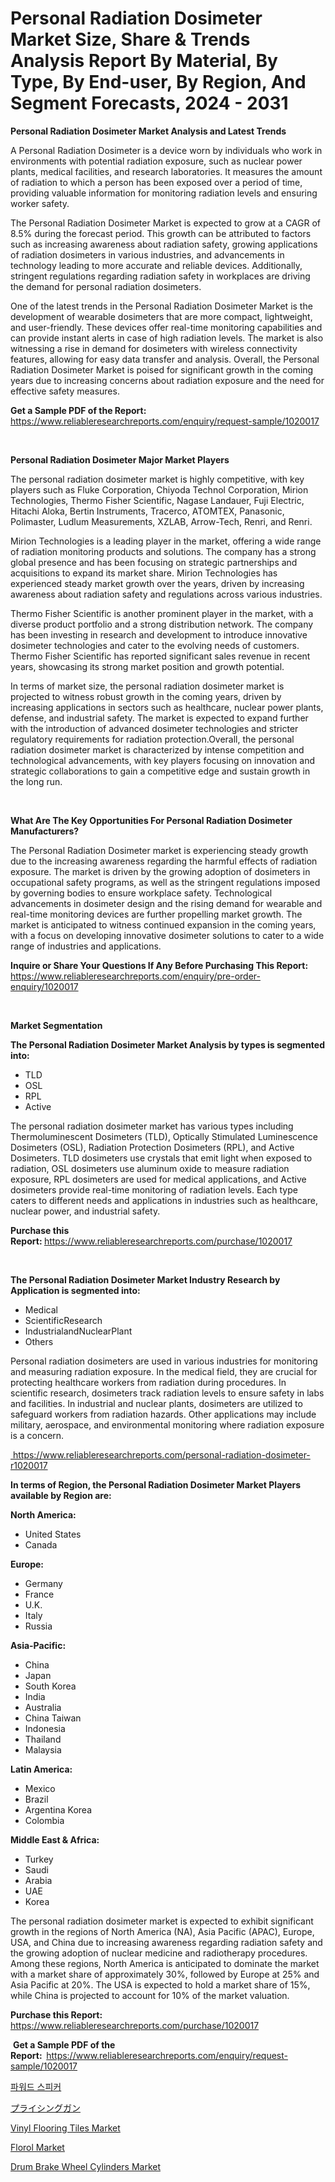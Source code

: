 <p><h1>Personal Radiation Dosimeter Market Size, Share & Trends Analysis Report By Material, By Type, By End-user, By Region, And Segment Forecasts, 2024 - 2031</h1></p><p><strong>Personal Radiation Dosimeter Market Analysis and Latest Trends</strong></p>
<p><p>A Personal Radiation Dosimeter is a device worn by individuals who work in environments with potential radiation exposure, such as nuclear power plants, medical facilities, and research laboratories. It measures the amount of radiation to which a person has been exposed over a period of time, providing valuable information for monitoring radiation levels and ensuring worker safety.</p><p>The Personal Radiation Dosimeter Market is expected to grow at a CAGR of 8.5% during the forecast period. This growth can be attributed to factors such as increasing awareness about radiation safety, growing applications of radiation dosimeters in various industries, and advancements in technology leading to more accurate and reliable devices. Additionally, stringent regulations regarding radiation safety in workplaces are driving the demand for personal radiation dosimeters.</p><p>One of the latest trends in the Personal Radiation Dosimeter Market is the development of wearable dosimeters that are more compact, lightweight, and user-friendly. These devices offer real-time monitoring capabilities and can provide instant alerts in case of high radiation levels. The market is also witnessing a rise in demand for dosimeters with wireless connectivity features, allowing for easy data transfer and analysis. Overall, the Personal Radiation Dosimeter Market is poised for significant growth in the coming years due to increasing concerns about radiation exposure and the need for effective safety measures.</p></p>
<p><strong>Get a Sample PDF of the Report:&nbsp;</strong> <a href="https://www.reliableresearchreports.com/enquiry/request-sample/1020017">https://www.reliableresearchreports.com/enquiry/request-sample/1020017</a></p>
<p>&nbsp;</p>
<p><strong>Personal Radiation Dosimeter Major Market Players</strong></p>
<p><p>The personal radiation dosimeter market is highly competitive, with key players such as Fluke Corporation, Chiyoda Technol Corporation, Mirion Technologies, Thermo Fisher Scientific, Nagase Landauer, Fuji Electric, Hitachi Aloka, Bertin Instruments, Tracerco, ATOMTEX, Panasonic, Polimaster, Ludlum Measurements, XZLAB, Arrow-Tech, Renri, and Renri. </p><p>Mirion Technologies is a leading player in the market, offering a wide range of radiation monitoring products and solutions. The company has a strong global presence and has been focusing on strategic partnerships and acquisitions to expand its market share. Mirion Technologies has experienced steady market growth over the years, driven by increasing awareness about radiation safety and regulations across various industries.</p><p>Thermo Fisher Scientific is another prominent player in the market, with a diverse product portfolio and a strong distribution network. The company has been investing in research and development to introduce innovative dosimeter technologies and cater to the evolving needs of customers. Thermo Fisher Scientific has reported significant sales revenue in recent years, showcasing its strong market position and growth potential.</p><p>In terms of market size, the personal radiation dosimeter market is projected to witness robust growth in the coming years, driven by increasing applications in sectors such as healthcare, nuclear power plants, defense, and industrial safety. The market is expected to expand further with the introduction of advanced dosimeter technologies and stricter regulatory requirements for radiation protection.Overall, the personal radiation dosimeter market is characterized by intense competition and technological advancements, with key players focusing on innovation and strategic collaborations to gain a competitive edge and sustain growth in the long run.</p></p>
<p>&nbsp;</p>
<p><strong>What Are The Key Opportunities For Personal Radiation Dosimeter Manufacturers?</strong></p>
<p><p>The Personal Radiation Dosimeter market is experiencing steady growth due to the increasing awareness regarding the harmful effects of radiation exposure. The market is driven by the growing adoption of dosimeters in occupational safety programs, as well as the stringent regulations imposed by governing bodies to ensure workplace safety. Technological advancements in dosimeter design and the rising demand for wearable and real-time monitoring devices are further propelling market growth. The market is anticipated to witness continued expansion in the coming years, with a focus on developing innovative dosimeter solutions to cater to a wide range of industries and applications.</p></p>
<p><strong>Inquire or Share Your Questions If Any Before Purchasing This Report:</strong> <a href="https://www.reliableresearchreports.com/enquiry/pre-order-enquiry/1020017">https://www.reliableresearchreports.com/enquiry/pre-order-enquiry/1020017</a></p>
<p>&nbsp;</p>
<p><strong>Market Segmentation</strong></p>
<p><strong>The Personal Radiation Dosimeter Market Analysis by types is segmented into:</strong></p>
<p><ul><li>TLD</li><li>OSL</li><li>RPL</li><li>Active</li></ul></p>
<p><p>The personal radiation dosimeter market has various types including Thermoluminescent Dosimeters (TLD), Optically Stimulated Luminescence Dosimeters (OSL), Radiation Protection Dosimeters (RPL), and Active Dosimeters. TLD dosimeters use crystals that emit light when exposed to radiation, OSL dosimeters use aluminum oxide to measure radiation exposure, RPL dosimeters are used for medical applications, and Active dosimeters provide real-time monitoring of radiation levels. Each type caters to different needs and applications in industries such as healthcare, nuclear power, and industrial safety.</p></p>
<p><strong>Purchase this Report:&nbsp;</strong><a href="https://www.reliableresearchreports.com/purchase/1020017">https://www.reliableresearchreports.com/purchase/1020017</a></p>
<p>&nbsp;</p>
<p><strong>The Personal Radiation Dosimeter Market Industry Research by Application is segmented into:</strong></p>
<p><ul><li>Medical</li><li>ScientificResearch</li><li>IndustrialandNuclearPlant</li><li>Others</li></ul></p>
<p><p>Personal radiation dosimeters are used in various industries for monitoring and measuring radiation exposure. In the medical field, they are crucial for protecting healthcare workers from radiation during procedures. In scientific research, dosimeters track radiation levels to ensure safety in labs and facilities. In industrial and nuclear plants, dosimeters are utilized to safeguard workers from radiation hazards. Other applications may include military, aerospace, and environmental monitoring where radiation exposure is a concern.</p></p>
<p><a href="https://www.reliableresearchreports.com/personal-radiation-dosimeter-r1020017">&nbsp;https://www.reliableresearchreports.com/personal-radiation-dosimeter-r1020017</a></p>
<p><strong>In terms of Region, the Personal Radiation Dosimeter Market Players available by Region are:</strong></p>
<p>
    <p> <strong> North America: </strong>
        <ul>
            <li>United States</li>
            <li>Canada</li>
        </ul>
        </p> 
    <p> <strong> Europe: </strong>
        <ul>
            <li>Germany</li>
            <li>France</li>
            <li>U.K.</li>
            <li>Italy</li>
            <li>Russia</li>
        </ul>
        </p> 
    <p> <strong> Asia-Pacific: </strong>
        <ul>
            <li>China</li>
            <li>Japan</li>
            <li>South Korea</li>
            <li>India</li>
            <li>Australia</li>
            <li>China Taiwan</li>
            <li>Indonesia</li>
            <li>Thailand</li>
            <li>Malaysia</li>
        </ul>
        </p> 
    <p> <strong> Latin America: </strong>
        <ul>
            <li>Mexico</li>
            <li>Brazil</li>
            <li>Argentina Korea</li>
            <li>Colombia</li>
        </ul>
        </p> 
    <p> <strong> Middle East & Africa: </strong>
        <ul>
            <li>Turkey</li>
            <li>Saudi</li>
            <li>Arabia</li>
            <li>UAE</li>
            <li>Korea</li>
        </ul>
    </p>
    </p>
<p><p>The personal radiation dosimeter market is expected to exhibit significant growth in the regions of North America (NA), Asia Pacific (APAC), Europe, USA, and China due to increasing awareness regarding radiation safety and the growing adoption of nuclear medicine and radiotherapy procedures. Among these regions, North America is anticipated to dominate the market with a market share of approximately 30%, followed by Europe at 25% and Asia Pacific at 20%. The USA is expected to hold a market share of 15%, while China is projected to account for 10% of the market valuation.</p></p>
<p><strong>Purchase this Report: </strong><a href="https://www.reliableresearchreports.com/purchase/1020017">https://www.reliableresearchreports.com/purchase/1020017</a></p>
<p>&nbsp;<strong>Get a Sample PDF of the Report:&nbsp;&nbsp;</strong><a href="https://www.reliableresearchreports.com/enquiry/request-sample/1020017">https://www.reliableresearchreports.com/enquiry/request-sample/1020017</a></p>
<p><strong></strong></p>
<p><p><a href="https://github.com/khytkeqagplkzqvh/Market-Research-Report-List-1/blob/main/624272944939.md">파워드 스피커</a></p><p><a href="https://github.com/gfggqjbfys368009/Market-Research-Report-List-1/blob/main/180583038641.md">プライシングガン</a></p><p><a href="https://issuu.com/reportprime-2/docs/vinyl-flooring-tiles-market-size-2030.pptx">Vinyl Flooring Tiles Market</a></p><p><a href="https://issuu.com/reportprime-2/docs/florol-market-size-2030.pptx">Florol Market</a></p><p><a href="https://github.com/sonuprakash1/Market-Research-Report-List-2/blob/main/drum-brake-wheel-cylinders-market.md">Drum Brake Wheel Cylinders Market</a></p></p>